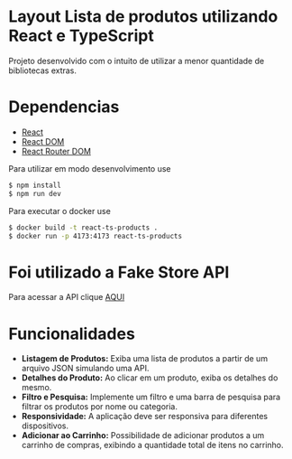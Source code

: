 # Layout Lista de produtos utilizando React e TypeScript

Projeto desenvolvido com o intuito de utilizar a menor quantidade de bibliotecas extras.

# Dependencias

- [React](https://react.dev/)
- [React DOM](https://www.npmjs.com/package/react-dom)
- [React Router DOM](react-router-dom)

Para utilizar em modo desenvolvimento use

```bash
$ npm install
$ npm run dev
```

Para executar o docker use

```bash
$ docker build -t react-ts-products .
$ docker run -p 4173:4173 react-ts-products
```

# Foi utilizado a Fake Store API

Para acessar a API clique [AQUI](https://fakestoreapi.com/docs)

# Funcionalidades

- **Listagem de Produtos:** Exiba uma lista de produtos a partir de um arquivo JSON simulando uma API.
- **Detalhes do Produto:** Ao clicar em um produto, exiba os detalhes do mesmo.
- **Filtro e Pesquisa:** Implemente um filtro e uma barra de pesquisa para filtrar os produtos por nome ou categoria.
- **Responsividade:** A aplicação deve ser responsiva para diferentes dispositivos.
- **Adicionar ao Carrinho:** Possibilidade de adicionar produtos a um carrinho de compras, exibindo a quantidade total de itens no carrinho.
